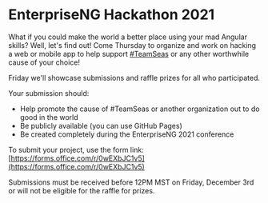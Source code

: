 # EnterpriseNG Hackathon 2021

What if you could make the world a better place using your mad Angular skills? Well, let's find out!
Come Thursday to organize and work on hacking a web or mobile app to help support [#TeamSeas](https://teamseas.org/) or any other worthwhile cause of your choice!

Friday we'll showcase submissions and raffle prizes for all who participated.

Your submission should:

* Help promote the cause of #TeamSeas or another organization out to do good in the world
* Be publicly available (you can use GitHub Pages)
* Be created completely during the EnterpriseNG 2021 conference

To submit your project, use the form link: [https://forms.office.com/r/0wEXbJC1v5](https://forms.office.com/r/0wEXbJC1v5)

Submissions must be received before 12PM MST on Friday, December 3rd or will not be eligible for the raffle for prizes.
